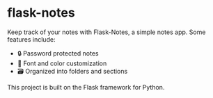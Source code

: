 # flask-notes

Keep track of your notes with Flask-Notes, a simple notes app. Some features include:
	
* 🔒 Password protected notes
* 🎨 Font and color customization	
* 🗃️ Organized into folders and sections

This project is built on the Flask framework for Python.
